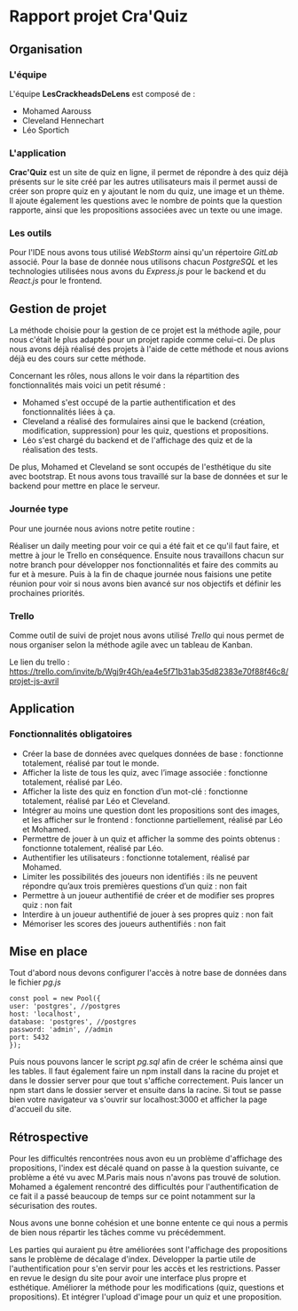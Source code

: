 # Rapport projet Cra'Quiz

## Organisation

### L'équipe

L'équipe **LesCrackheadsDeLens** est composé de :

- Mohamed Aarouss
- Cleveland Hennechart
- Léo Sportich

### L'application

**Crac'Quiz** est un site de quiz en ligne, il permet de répondre à des quiz déjà présents sur le site créé par les autres utilisateurs
mais il permet aussi de créer son propre quiz en y ajoutant le nom du quiz, une image et un thème.
Il ajoute également les questions avec le nombre de points que la question rapporte, ainsi que les propositions associées
avec un texte ou une image.

### Les outils

Pour l'IDE nous avons tous utilisé _WebStorm_ ainsi qu'un répertoire _GitLab_ associé.
Pour la base de donnée nous utilisons chacun _PostgreSQL_ et les technologies utilisées nous avons du _Express.js_ pour le backend et du _React.js_ pour le frontend.

## Gestion de projet

La méthode choisie pour la gestion de ce projet est la méthode agile, pour nous c'était le plus adapté pour un projet rapide comme celui-ci.
De plus nous avons déjà réalisé des projets à l'aide de cette méthode et nous avions déjà eu des cours sur cette méthode.

Concernant les rôles, nous allons le voir dans la répartition des fonctionnalités mais voici un petit résumé :

- Mohamed s'est occupé de la partie authentification et des fonctionnalités liées à ça.
- Cleveland a réalisé des formulaires ainsi que le backend (création, modification, suppression) pour les quiz, questions et propositions.
- Léo s'est chargé du backend et de l'affichage des quiz et de la réalisation des tests.

De plus, Mohamed et Cleveland se sont occupés de l'esthétique du site avec bootstrap.
Et nous avons tous travaillé sur la base de données et sur le backend pour mettre en place le serveur.

### Journée type

Pour une journée nous avions notre petite routine :

Réaliser un daily meeting pour voir ce qui a été fait et ce qu'il faut faire, et mettre à jour le Trello en conséquence.
Ensuite nous travaillons chacun sur notre branch pour développer nos fonctionnalités et faire des commits au fur et à mesure.
Puis à la fin de chaque journée nous faisions une petite réunion pour voir si nous avons bien avancé sur nos objectifs et définir les prochaines priorités.

### Trello

Comme outil de suivi de projet nous avons utilisé _Trello_ qui nous permet de nous organiser selon
la méthode agile avec un tableau de Kanban.

Le lien du trello : https://trello.com/invite/b/Wgj9r4Gh/ea4e5f71b31ab35d82383e70f88f46c8/projet-js-avril

## Application

### Fonctionnalités obligatoires

- Créer la base de données avec quelques données de base : fonctionne totalement, réalisé par tout le monde.
- Afficher la liste de tous les quiz, avec l’image associée : fonctionne totalement, réalisé par Léo.
- Afficher la liste des quiz en fonction d’un mot-clé : fonctionne totalement, réalisé par Léo et Cleveland.
- Intégrer au moins une question dont les propositions sont des images, et les afficher sur le frontend : fonctionne partiellement, réalisé par Léo et Mohamed.
- Permettre de jouer à un quiz et afficher la somme des points obtenus : fonctionne totalement, réalisé par Léo.
- Authentifier les utilisateurs : fonctionne totalement, réalisé par Mohamed.
- Limiter les possibilités des joueurs non identifiés : ils ne peuvent répondre qu’aux trois premières questions d’un quiz : non fait
- Permettre à un joueur authentifié de créer et de modifier ses propres quiz : non fait
- Interdire à un joueur authentifié de jouer à ses propres quiz : non fait
- Mémoriser les scores des joueurs authentifiés : non fait

## Mise en place

Tout d'abord nous devons configurer l'accès à notre base de données dans le fichier _pg.js_
```JS
const pool = new Pool({
user: 'postgres', //postgres
host: 'localhost',
database: 'postgres', //postgres
password: 'admin', //admin
port: 5432
});
```
Puis nous pouvons lancer le script _pg.sql_ afin de créer le schéma ainsi que les tables.
Il faut également faire un npm install dans la racine du projet et dans le dossier server pour
que tout s'affiche correctement. Puis lancer un npm start dans le dossier server et ensuite dans la racine.
Si tout se passe bien votre navigateur va s'ouvrir sur localhost:3000 et afficher la page d'accueil du site.

## Rétrospective

Pour les difficultés rencontrées nous avon eu un problème d'affichage des propositions, l'index est décalé quand on passe à la question suivante,
ce problème a été vu avec M.Paris mais nous n'avons pas trouvé de solution.
Mohamed a également rencontré des difficultés pour l'authentification de ce fait il a passé beaucoup de
temps sur ce point notamment sur la sécurisation des routes.

Nous avons une bonne cohésion et une bonne entente ce qui nous a permis de bien nous répartir les tâches comme vu précédemment.

Les parties qui auraient pu être améliorées sont l'affichage des propositions sans le problème de décalage d'index.
Développer la partie utile de l'authentification pour s'en servir pour les accès et les restrictions.
Passer en revue le design du site pour avoir une interface plus propre et esthétique.
Améliorer la méthode pour les modifications (quiz, questions et propositions).
Et intégrer l'upload d'image pour un quiz et une proposition.
